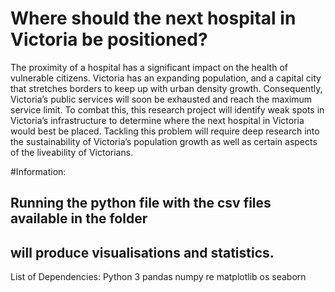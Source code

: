 # Where should the next hospital in Victoria be positioned?
The proximity of a hospital has a significant impact on the health of vulnerable citizens. Victoria has an expanding population, and a capital city that stretches borders to keep up with urban density growth. Consequently, Victoria’s public services will soon be exhausted and reach the maximum service limit. To combat this, this research project will identify weak spots in Victoria’s infrastructure to determine where the next hospital in Victoria would best be placed. Tackling this problem will require deep research into the sustainability of Victoria’s population growth as well as certain aspects of the liveability of Victorians. 


#Information:
## Running the python file with the csv files available in the folder 
## will produce visualisations and statistics.

List of Dependencies:
Python 3
pandas
numpy
re
matplotlib
os
seaborn
